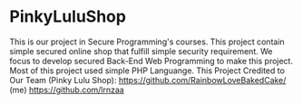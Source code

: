 # PinkyLuluShop

This is our project in Secure Programming's courses. This project contain simple secured online shop that fulfill simple security requirement. We focus to develop secured Back-End Web Programming to make this project. Most of this project used simple PHP Languange.
This Project Credited to Our Team (Pinky Lulu Shop):
https://github.com/RainbowLoveBakedCake/ (me)
https://github.com/lrnzaa
